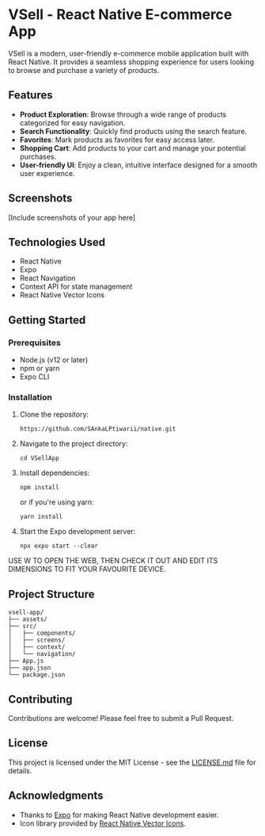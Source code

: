 

# VSell - React Native E-commerce App

VSell is a modern, user-friendly e-commerce mobile application built with React Native. It provides a seamless shopping experience for users looking to browse and purchase a variety of products.

## Features

- **Product Exploration**: Browse through a wide range of products categorized for easy navigation.
- **Search Functionality**: Quickly find products using the search feature.
- **Favorites**: Mark products as favorites for easy access later.
- **Shopping Cart**: Add products to your cart and manage your potential purchases.
- **User-friendly UI**: Enjoy a clean, intuitive interface designed for a smooth user experience.

## Screenshots

[Include screenshots of your app here]

## Technologies Used

- React Native
- Expo
- React Navigation
- Context API for state management
- React Native Vector Icons

## Getting Started

### Prerequisites

- Node.js (v12 or later)
- npm or yarn
- Expo CLI

### Installation

1. Clone the repository:
   ```
   https://github.com/SAnkaLPtiwarii/native.git
   ```

2. Navigate to the project directory:
   ```
   cd VSellApp
   ```

3. Install dependencies:
   ```
   npm install
   ```
   or if you're using yarn:
   ```
   yarn install
   ```

4. Start the Expo development server:
   ```
   npx expo start --clear
   ```

USE W TO OPEN THE WEB, THEN CHECK IT OUT AND EDIT ITS DIMENSIONS TO FIT YOUR FAVOURITE DEVICE.

## Project Structure

```
vsell-app/
├── assets/
├── src/
│   ├── components/
│   ├── screens/
│   ├── context/
│   └── navigation/
├── App.js
├── app.json
└── package.json
```

## Contributing

Contributions are welcome! Please feel free to submit a Pull Request.

## License

This project is licensed under the MIT License - see the [LICENSE.md](LICENSE.md) file for details.

## Acknowledgments

- Thanks to [Expo](https://expo.io/) for making React Native development easier.
- Icon library provided by [React Native Vector Icons](https://github.com/oblador/react-native-vector-icons).
